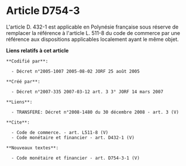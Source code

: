 # Article D754-3

L'article D. 432-1 est applicable en Polynésie française sous réserve de remplacer la référence à l'article L. 511-8 du code
de commerce par une référence aux dispositions applicables localement ayant le même objet.

**Liens relatifs à cet article**

	**Codifié par**:

	  - Décret n°2005-1007 2005-08-02 JORF 25 août 2005

	**Créé par**:

	  - Décret n°2007-335 2007-03-12 art. 3 3° JORF 14 mars 2007

	**Liens**:

	  - TRANSFERE: Décret n°2008-1480 du 30 décembre 2008 - art. 3 (V)

	**Cite**:

	  - Code de commerce. - art. L511-8 (V)
	  - Code monétaire et financier - art. D432-1 (V)

	**Nouveaux textes**:

	  - Code monétaire et financier - art. D754-3-1 (V)
